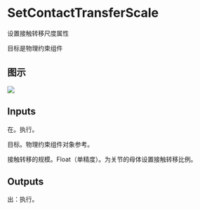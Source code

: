 # SetContactTransferScale

设置接触转移尺度属性

目标是物理约束组件

## 图示

![]($-20221218-20211693.png)

## Inputs

在。执行。

目标。物理约束组件对象参考。

接触转移的规模。Float（单精度）。为关节的母体设置接触转移比例。  

## Outputs

出：执行。
